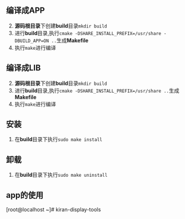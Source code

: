 ## 编译成APP
2. **源码根目录**下创建**build**目录`mkdir build`
3. 进行**build**目录,执行`cmake -DSHARE_INSTALL_PREFIX=/usr/share -DBUILD_APP=ON ..`生成**Makefile**
4. 执行`make`进行编译

## 编译成LIB
2. **源码根目录**下创建**build**目录`mkdir build`
3. 进行**build**目录,执行`cmake -DSHARE_INSTALL_PREFIX=/usr/share ..`生成**Makefile**
4. 执行`make`进行编译

## 安装
1. 在**build**目录下执行`sudo make install`

## 卸载
1. 在**build**目录下执行`sudo make uninstall`

## app的使用
[root@localhost ~]# kiran-display-tools
